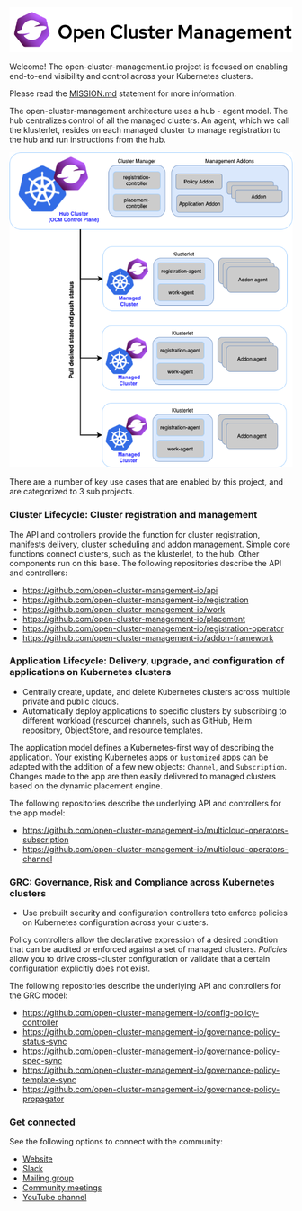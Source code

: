 ![image](assets/ocm-logo.png)

Welcome! The open-cluster-management.io project is focused on enabling end-to-end visibility and control across your Kubernetes clusters.

Please read the [MISSION.md](MISSION.md) statement for more information.

The open-cluster-management architecture uses a hub - agent model. The hub centralizes control of all the managed clusters. An agent, which we call the klusterlet, resides on each managed cluster to manage registration to the hub and run instructions from the hub.


![image](assets/ocm-arch.png)

There are a number of key use cases that are enabled by this project, and are categorized to 3 sub projects.

### Cluster Lifecycle: Cluster registration and management

The API and controllers provide the function for cluster registration, manifests delivery, cluster scheduling and addon management. Simple core functions connect clusters, such as the klusterlet, to the hub. Other components run on this base. The following repositories describe the API and controllers:

* https://github.com/open-cluster-management-io/api
* https://github.com/open-cluster-management-io/registration
* https://github.com/open-cluster-management-io/work
* https://github.com/open-cluster-management-io/placement
* https://github.com/open-cluster-management-io/registration-operator
* https://github.com/open-cluster-management-io/addon-framework

### Application Lifecycle: Delivery, upgrade, and configuration of applications on Kubernetes clusters

* Centrally create, update, and delete Kubernetes clusters across multiple private and public clouds.
* Automatically deploy applications to specific clusters by subscribing to different workload (resource) channels, such as GitHub, Helm repository, ObjectStore, and resource templates.

The application model defines a Kubernetes-first way of describing the application. Your existing Kubernetes apps or `kustomized` apps can be adapted with the addition of a few new objects: `Channel`, and `Subscription`. Changes made to the app are then easily delivered to managed clusters based on the dynamic placement engine.

The following repositories describe the underlying API and controllers for the app model:

* https://github.com/open-cluster-management-io/multicloud-operators-subscription
* https://github.com/open-cluster-management-io/multicloud-operators-channel

### GRC: Governance, Risk and Compliance across Kubernetes clusters

* Use prebuilt security and configuration controllers toto enforce policies on Kubernetes configuration across your clusters.

Policy controllers allow the declarative expression of a desired condition that can be audited or enforced against a set of managed clusters. _Policies_ allow you to drive cross-cluster configuration or validate that a certain configuration explicitly does not exist.


The following repositories describe the underlying API and controllers for the GRC model:

* https://github.com/open-cluster-management-io/config-policy-controller
* https://github.com/open-cluster-management-io/governance-policy-status-sync
* https://github.com/open-cluster-management-io/governance-policy-spec-sync
* https://github.com/open-cluster-management-io/governance-policy-template-sync
* https://github.com/open-cluster-management-io/governance-policy-propagator

### Get connected

See the following options to connect with the community:

 - [Website](https://open-cluster-management.io)
 - [Slack](https://kubernetes.slack.com/archives/C01GE7YSUUF)
 - [Mailing group](https://groups.google.com/g/open-cluster-management)
 - [Community meetings](https://github.com/open-cluster-management-io/community/projects/1)
 - [YouTube channel](https://www.youtube.com/channel/UC7xxOh2jBM5Jfwt3fsBzOZw)

